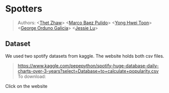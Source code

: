 # Spotters

> Authors: \<[Thet Zhaw](https://github.com/tzaw0)\> \<[Marco Baez Pulido](https://github.com/marcobaez21)\> \<[Yong Hwei Toon](https://github.com/yhtoon)\> \<[George Orduno Galicia](https://github.com/GeorgeO05)\> \<[Jessie Lu](https://github.com/Jess-say)\>   

## Dataset
We used two spotify datasets from kaggle. The website holds both csv files.
> https://www.kaggle.com/pepepython/spotify-huge-database-daily-charts-over-3-years?select=Database+to+calculate+popularity.csv
To download: 

Click on the website
